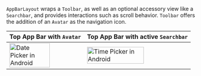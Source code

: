 `AppBarLayout` wraps a `Toolbar`, as well as an optional accessory view like a `Searchbar`, and provides interactions such as scroll behavior. `Toolbar` offers the addition of an `Avatar` as the navigation icon.

<!-- prettier-ignore-start -->
| Top App Bar with `Avatar` | Top App Bar with active `Searchbar` |
| --- | --- |
| <img src="https://static2.sharepointonline.com/files/fabric/fabric-website/images/controls/android/navigation/app-bar-layout-avatar.png" alt="Date Picker in Android" style="width: 75%;" /> | <img src="https://static2.sharepointonline.com/files/fabric/fabric-website/images/controls/android/navigation/app-bar-layout-search-active.png" alt="Time Picker in Android" style="width: 75%;" /> |
<!-- prettier-ignore-end -->
